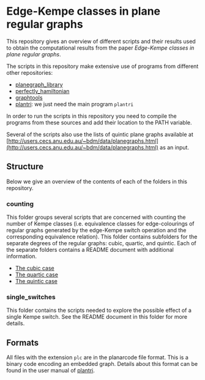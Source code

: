 Edge-Kempe classes in plane regular graphs
==========================================

This repository gives an overview of different scripts and their results used to
obtain the computational results from the paper _Edge-Kempe classes in plane
regular graphs_.

The scripts in this repository make extensive use of programs from different
other repositories:

* [planegraph_library](https://github.com/nvcleemp/planegraph_library)
* [perfectly_hamiltonian](https://github.com/nvcleemp/perfectly_hamiltonian)
* [graphtools](https://github.com/nvcleemp/graphtools)
* [plantri](http://users.cecs.anu.edu.au/~bdm/plantri/): we just need the main
  program `plantri`

In order to run the scripts in this repository you need to compile the programs
from these sources and add their location to the PATH variable.

Several of the scripts also use the lists of quintic plane graphs available at
[http://users.cecs.anu.edu.au/~bdm/data/planegraphs.html](http://users.cecs.anu.edu.au/~bdm/data/planegraphs.html)
as an input.

Structure
---------

Below we give an overview of the contents of each of the folders in this
repository.

### counting

This folder groups several scripts that are concerned with counting the number
of Kempe classes (i.e. equivalence classes for edge-colourings of regular graphs
generated by the edge-Kempe switch operation and the corresponding equivalence
relation). This folder contains subfolders for the separate degrees of the 
regular graphs: cubic, quartic, and quintic. Each of the separate folders
contains a README document with additional information.

* [The cubic case](counting/cubic/README.md)
* [The quartic case](counting/quartic/README.md)
* [The quintic case](counting/quintic/README.md)

### single_switches

This folder contains the scripts needed to explore the possible effect of a
single Kempe switch. See the README document in this folder for more details.

Formats
-------

All files with the extension `plc` are in the planarcode file format. This is a binary code encoding an embedded graph. Details about this format can be found in the user manual of [plantri](http://users.cecs.anu.edu.au/~bdm/plantri/).